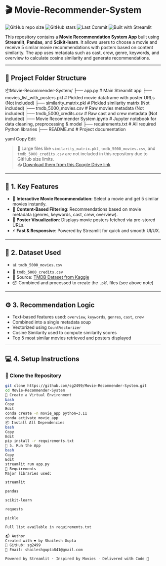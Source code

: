 # 🎬 Movie-Recommender-System

![GitHub repo size](https://img.shields.io/github/repo-size/sg2499/Movie-Recommender-System)
![GitHub stars](https://img.shields.io/github/stars/sg2499/Movie-Recommender-System?style=social)
![Last Commit](https://img.shields.io/github/last-commit/sg2499/Movie-Recommender-System)
![Built with Streamlit](https://img.shields.io/badge/Built%20With-Streamlit-orange)

This repository contains a **Movie Recommendation System App** built using **Streamlit**, **Pandas**, and **Scikit-learn**. It allows users to choose a movie and receive 5 similar movie recommendations with posters based on content similarity. The app uses metadata such as cast, crew, genre, keywords, and overview to calculate cosine similarity and generate recommendations.

---

## 📁 Project Folder Structure

📦Movie-Recommender-System/
├── app.py # Main Streamlit app
├── movies_list_with_posters.pkl # Pickled movie dataframe with poster URLs (Not included)
├── similarity_matrix.pkl # Pickled similarity matrix (Not included)
├── tmdb_5000_movies.csv # Raw movies metadata (Not included)
├── tmdb_5000_credits.csv # Raw cast and crew metadata (Not included)
├── Movie Recommender System.ipynb # Jupyter notebook for data cleaning, preprocessing & model
├── requirements.txt # All required Python libraries
├── README.md # Project documentation

yaml
Copy
Edit

> 🔗 Large files like `similarity_matrix.pkl`, `tmdb_5000_movies.csv`, and `tmdb_5000_credits.csv` are not included in this repository due to GitHub size limits.  
> 📥 [Download them from this Google Drive link](https://drive.google.com/drive/folders/1k3bYd6Z3LmgPLBFiUb3o27Oq-cgz-cYE?usp=drive_link)

---

## 🎯 1. Key Features

- 🎥 **Interactive Movie Recommendation**: Select a movie and get 5 similar movies instantly.
- 🧠 **Content-Based Filtering**: Recommendations based on movie metadata (genres, keywords, cast, crew, overview).
- 🎨 **Poster Visualization**: Displays movie posters fetched via pre-stored URLs.
- ⚡ **Fast & Responsive**: Powered by Streamlit for quick and smooth UI/UX.

---

## 🧪 2. Dataset Used

- 📊 `tmdb_5000_movies.csv`  
- 👥 `tmdb_5000_credits.csv`  
- 📌 Source: [TMDB Dataset from Kaggle](https://www.kaggle.com/datasets/tmdb/tmdb-movie-metadata)  
- 📦 Combined and processed to create the `.pkl` files (see above note)

---

## ⚙️ 3. Recommendation Logic

- Text-based features used: `overview`, `keywords`, `genres`, `cast`, `crew`
- Combined into a single metadata soup
- Vectorized using `CountVectorizer`
- Cosine Similarity used to compute similarity scores
- Top 5 most similar movies retrieved and posters displayed

---

## 💻 4. Setup Instructions

### 🔧 Clone the Repository

```bash
git clone https://github.com/sg2499/Movie-Recommender-System.git
cd Movie-Recommender-System
🐍 Create a Virtual Environment
bash
Copy
Edit
conda create -n movie_app python=3.11
conda activate movie_app
📦 Install All Dependencies
bash
Copy
Edit
pip install -r requirements.txt
🚀 5. Run the App
bash
Copy
Edit
streamlit run app.py
📝 Requirements
Major libraries used:

streamlit

pandas

scikit-learn

requests

pickle

Full list available in requirements.txt

📬 Author
Created with ❤️ by Shailesh Gupta
🔗 GitHub: sg2499
📩 Email: shaileshgupta841@gmail.com

Powered by Streamlit · Inspired by Movies · Delivered with Code 🎥